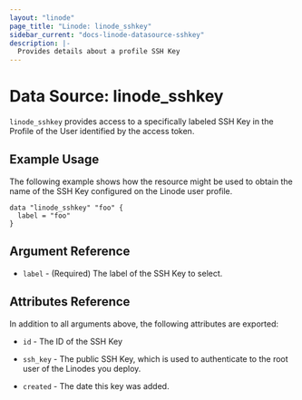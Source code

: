 ```yaml
---
layout: "linode"
page_title: "Linode: linode_sshkey"
sidebar_current: "docs-linode-datasource-sshkey"
description: |-
  Provides details about a profile SSH Key
---
```


# Data Source: linode\_sshkey

`linode_sshkey` provides access to a specifically labeled SSH Key in the Profile of the User identified by the access token.

## Example Usage

The following example shows how the resource might be used to obtain the name of the SSH Key configured on the Linode user profile.

```hcl
data "linode_sshkey" "foo" {
  label = "foo"
}
```

## Argument Reference

- `label` - (Required) The label of the SSH Key to select.

## Attributes Reference

In addition to all arguments above, the following attributes are exported:

- `id` - The ID of the SSH Key

- `ssh_key` - The public SSH Key, which is used to authenticate to the root user of the Linodes you deploy.

- `created` - The date this key was added.
